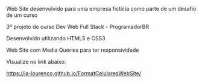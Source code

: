 Web Site desenvolvido para uma empresa fictícia como parte de um desafio de um curso

3º projeto do curso Dev Web Full Stack - ProgramadorBR

Desenvolvido utilizando HTML5 e CSS3

Web Site com Media Queries para ter responsividade

Visualize no link abaixo:

https://ja-lourenco.github.io/FormatCelularesWebSite/
